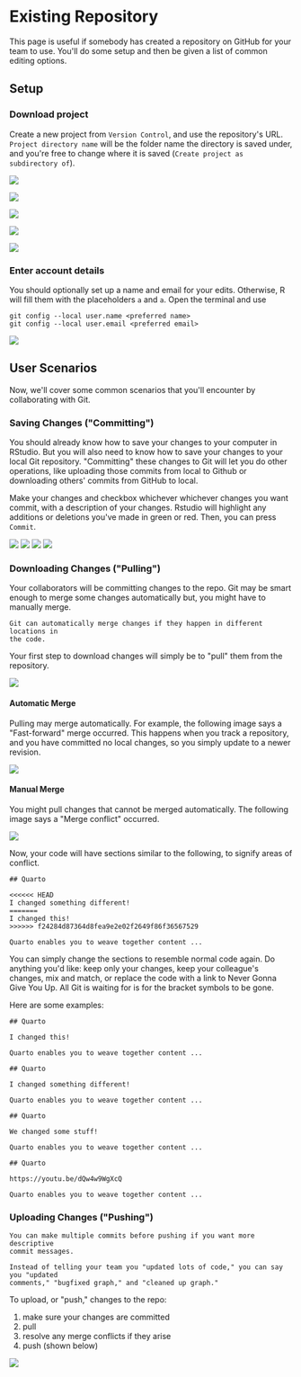 # Existing Repository

This page is useful if somebody has created a repository on GitHub for your team
to use. You'll do some setup and then be given a list of common editing options.

## Setup

### Download project

Create a new project from `Version Control`, and use the repository's URL.
`Project directory name` will be the folder name the directory is saved under,
and you're free to change where it is saved
(`Create project as subdirectory of`).

![](./existing-repository/step1.png)

![](./existing-repository/step2.png)

![](./existing-repository/step3.png)

![](./existing-repository/step4.png)

![](./existing-repository/step5_success.png)

### Enter account details

You should optionally set up a name and email for your edits. Otherwise, R will
fill them with the placeholders `a` and `a`. Open the terminal and use

```text
git config --local user.name <preferred name>
git config --local user.email <preferred email>
```

![](./existing-repository/step6.png)

## User Scenarios

Now, we'll cover some common scenarios that you'll encounter by collaborating
with Git.

### Saving Changes ("Committing")

You should already know how to save your changes to your computer in RStudio.
But you will also need to know how to save your changes to your local Git
repository. "Committing" these changes to Git will let you do other operations,
like uploading those commits from local to Github or downloading others' commits
from GitHub to local.

Make your changes and checkbox whichever whichever changes you want commit, with
a description of your changes. Rstudio will highlight any additions or deletions
you've made in green or red. Then, you can press `Commit`.

![](./existing-repository/step7.png) ![](./existing-repository/step8.png)
![](./existing-repository/step9.png) ![](./existing-repository/step10.png)

### Downloading Changes ("Pulling")

Your collaborators will be committing changes to the repo. Git may be smart
enough to merge some changes automatically but, you might have to manually
merge.

```{note}
Git can automatically merge changes if they happen in different locations in
the code.
```

Your first step to download changes will simply be to "pull" them from the
repository.

![](./existing-repository/step_11.png)

#### Automatic Merge

Pulling may merge automatically. For example, the following image says a
"Fast-forward" merge occurred. This happens when you track a repository, and you
have committed no local changes, so you simply update to a newer revision.

![](./existing-repository/step_12.png)

#### Manual Merge

You might pull changes that cannot be merged automatically. The following image
says a "Merge conflict" occurred.

![](./existing-repository/step_13.png)

Now, your code will have sections similar to the following, to signify areas of
conflict.

```
## Quarto

<<<<<< HEAD
I changed something different!
=======
I changed this!
>>>>>> f24284d87364d8fea9e2e02f2649f86f36567529

Quarto enables you to weave together content ...
```

You can simply change the sections to resemble normal code again. Do anything
you'd like: keep only your changes, keep your colleague's changes, mix and
match, or replace the code with a link to Never Gonna Give You Up. All Git is
waiting for is for the bracket symbols to be gone.

Here are some examples:

```
## Quarto

I changed this!

Quarto enables you to weave together content ...
```

```
## Quarto

I changed something different!

Quarto enables you to weave together content ...
```

```
## Quarto

We changed some stuff!

Quarto enables you to weave together content ...
```

```text
## Quarto

https://youtu.be/dQw4w9WgXcQ

Quarto enables you to weave together content ...
```

### Uploading Changes ("Pushing")

```{tip}
You can make multiple commits before pushing if you want more descriptive
commit messages.

Instead of telling your team you "updated lots of code," you can say you "updated
comments," "bugfixed graph," and "cleaned up graph."
```

To upload, or "push," changes to the repo:

1. make sure your changes are committed
1. pull
1. resolve any merge conflicts if they arise
1. push (shown below)

![](./existing-repository/step_14.png)
